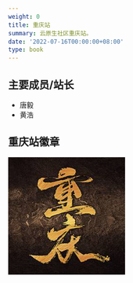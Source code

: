 ```yaml
---
weight: 0
title: 重庆站
summary: 云原生社区重庆站。
date: '2022-07-16T00:00:00+08:00'
type: book
---
```


<!-- ## 重庆站简介 -->

## 主要成员/站长
- 唐毅 
- 黄浩

## 重庆站徽章

![重庆站徽章](logo.jpg)